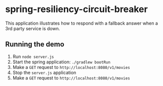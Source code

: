 # spring-resiliency-circuit-breaker

This application illustrates how to respond with a fallback answer when a 3rd party service is down.

## Running the demo

1. Run `node server.js`
1. Start the spring application: `./gradlew bootRun`
1. Make a `GET` request to `http://localhost:8080/v1/movies`
1. Stop the `server.js` application
1. Make a `GET` request to `http://localhost:8080/v1/movies`